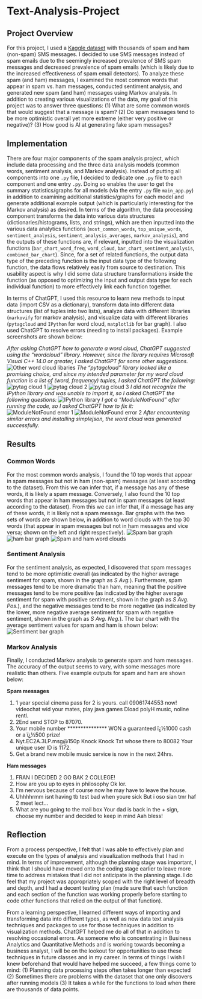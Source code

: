 # Text-Analysis-Project
 
## Project Overview

For this project, I used a [Kaggle dataset](https://www.kaggle.com/datasets/uciml/sms-spam-collection-dataset?resource=download) with thousands of spam and ham (non-spam) SMS messages. I decided to use SMS messages instead of spam emails due to the seemingly increased prevalence of SMS spam messages and decreased prevalence of spam emails (which is likely due to the increased effectiveness of spam email detectors). To analyze these spam (and ham) messages, I examined the most common words that appear in spam vs. ham messages, conducted sentiment analysis, and generated new spam (and ham) messages using Markov analysis. In addition to creating various visualizations of the data, my goal of this project was to answer three questions: (1) What are some common words that would suggest that a message is spam? (2) Do spam messages tend to be more optimistic overall yet more extreme (either very positive or negative)? (3) How good is AI at generating fake spam messages?

## Implementation

There are four major components of the spam analysis project, which include data processing and the three data analysis models (common words, sentiment analysis, and Markov analysis). Instead of putting all components into one `.py` file, I decided to dedicate one `.py` file to each component and one entry `.py`. Doing so enables the user to get the summary statistics/graphs for all models (via the entry `.py` file `main_app.py`) in addition to examining additional statistics/graphs for each model and generate additional example output (which is particularly interesting for the Markov analysis) as desired. In terms of the algorithm, the data processing component transforms the data into various data structures (dictionaries/histograms, lists, and strings), which are then inputted into the various data analytics functions (`most_common_words`, `top_unique_words`, `sentiment_analysis`, `sentiment_analysis_averages`, `markov_analysis`), and the outputs of these functions are, if relevant, inputted into the visualization functions (`bar_chart_word_freq`, `word_cloud`, `bar_chart_sentiment_analysis`, `combined_bar_chart`). Since, for a set of related functions, the output data type of the preceding function is the input data type of the following function, the data flows relatively easily from source to destination. This usability aspect is why I did some data structure transformations inside the function (as opposed to optimizing the input and output data type for each individual function) to more effectively link each function together. 

In terms of ChatGPT, I used this resource to learn new methods to input data (import CSV as a dictionary), transform data into different data structures (list of tuples into two lists), analyze data with different libraries (`markovify` for markov analysis), and visualize data with different libraries (`pytagcloud` and `IPython` for word cloud,  `matplotlib` for bar graph). I also used ChatGPT to resolve errors (needing to install packages). Example screenshots are shown below:

*After asking ChatGPT how to generate a word cloud, ChatGPT suggested using the “wordcloud” library. However, since the library requires Microsoft Visual C++ 14.0 or greater, I asked ChatGPT for some other suggestions.*
![Other word cloud libaries](images/chatgpt_1.PNG)
*The “pytagcloud” library looked like a promising choice, and since my intended parameter for my word cloud function is a list of (word, frequency) tuples, I asked ChatGPT the following:*
![pytag cloud 1](images/chatgpt_2.PNG)
![pytag cloud 2](images/chatgpt_3.PNG)
![pytag cloud 3](images/chatgpt_4.PNG)
*I did not recognize the IPython library and was unable to import it, so I asked ChatGPT the following questions:*
![IPython library](images/chatgpt_5.PNG)
*I got a “ModuleNotFound” after running the code, so I asked ChatGPT how to fix it:*
![ModuleNotFound error 1](images/chatgpt_6.PNG)
![ModuleNotFound error 2](images/chatgpt_7.PNG)
*After encountering similar errors and installing simplejson, the word cloud was generated successfully.*

## Results

### Common Words

For the most common words analysis, I found the 10 top words that appear in spam messages but not in ham (non-spam) messages (at least according to the dataset). From this we can infer that, if a message has any of these words, it is likely a spam message. Conversely, I also found the 10 top words that appear in ham messages but not in spam messages (at least according to the dataset). From this we can infer that, if a message has any of these words, it is likely not a spam message. Bar graphs with the two sets of words are shown below, in addition to word clouds with the top 30 words (that appear in spam messages but not in ham messages and vice versa; shown on the left and right respectively). 
![Spam bar graph](images/spam_bar_graph.PNG)
![ham bar graph](images/ham_bar_graph.PNG)
![Spam and ham word clouds](images/word_clouds.PNG)

### Sentiment Analysis

For the sentiment analysis, as expected, I discovered that spam messages tend to be more optimistic overall (as indicated by the higher average sentiment for spam, shown in the graph as *S Avg.*). Furthermore, spam messages tend to be more dramatic than ham, meaning that the positive messages tend to be more positive (as indicated by the higher average sentiment for spam with positive sentiment, shown in the graph as *S Avg. Pos.*), and the negative messages tend to be more negative (as indicated by the lower, more negative average sentiment for spam with negative sentiment, shown in the graph as *S Avg. Neg.*). The bar chart with the average sentiment values for spam and ham is shown below:
![Sentiment bar graph](images/sentiment_bar_chart.PNG)

### Markov Analysis

Finally, I conducted Markov analysis to generate spam and ham messages. The accuracy of the output seems to vary, with some messages more realistic than others. Five example outputs for spam and ham are shown below:

**Spam messages**
1. 1 year special cinema pass for 2 is yours. call 09061744553 now! videochat wid your mates, play java games Dload polyH music, noline rentl.
2. 2End send STOP to 87070.
3. Your mobile number *************** WON a guaranteed ï¿½1000 cash or a ï¿½500 prize!
4. Nyt.EC2A.3LP.msg@150p Knock Knock Txt whose there to 80082 Your unique user ID is 1172.
5. Get a brand new mobile music service is now in the next 24hrs.

**Ham messages**
1. FRAN I DECIDED 2 GO BAK 2 COLLEGE!
2. How are you up to eyes in philosophy Ok lor.
3. I'm nervous because of course now he may have to leave the house.
4. Uhhhhrmm isnt having tb test bad when youre sick But i oso sian tmr haf 2 meet lect…
5. What are you going to the mail box Your dad is back in the + sign, choose my number and decided to keep in mind Aah bless!

## Reflection

From a process perspective, I felt that I was able to effectively plan and execute on the types of analysis and visualization methods that I had in mind. In terms of improvement, although the planning stage was important, I think that I should have moved onto the coding stage earlier to leave more time to address mistakes that I did not anticipate in the planning stage. I do feel that my project was appropriately scoped with the right level of breadth and depth, and I had a decent testing plan (made sure that each function and each section of the function was working properly before starting to code other functions that relied on the output of that function).

From a learning perspective, I learned different ways of importing and transforming data into different types, as well as new data text analysis techniques and packages to use for those techniques in addition to visualization methods. ChatGPT helped me do all of that in addition to resolving occasional errors. As someone who is concentrating in Business Analytics and Quantitative Methods and is working towards becoming a business analyst, I will be on the lookout for opportunities to use these techniques in future classes and in my career. In terms of things I wish I knew beforehand that would have helped me succeed, a few things come to mind: (1) Planning data processing steps often takes longer than expected (2) Sometimes there are problems with the dataset that one only discovers after running models (3) It takes a while for the functions to load when there are thousands of data points.
